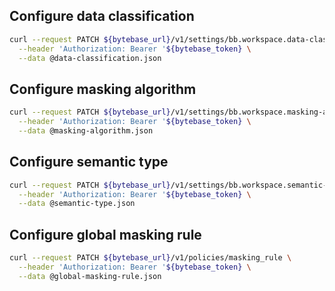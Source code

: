 ## Configure data classification

```bash
curl --request PATCH ${bytebase_url}/v1/settings/bb.workspace.data-classification \
  --header 'Authorization: Bearer '${bytebase_token} \
  --data @data-classification.json
```

## Configure masking algorithm

```bash
curl --request PATCH ${bytebase_url}/v1/settings/bb.workspace.masking-algorithm \
  --header 'Authorization: Bearer '${bytebase_token} \
  --data @masking-algorithm.json
```

## Configure semantic type

```bash
curl --request PATCH ${bytebase_url}/v1/settings/bb.workspace.semantic-types \
  --header 'Authorization: Bearer '${bytebase_token} \
  --data @semantic-type.json
```

## Configure global masking rule

```bash
curl --request PATCH ${bytebase_url}/v1/policies/masking_rule \
  --header 'Authorization: Bearer '${bytebase_token} \
  --data @global-masking-rule.json
```
